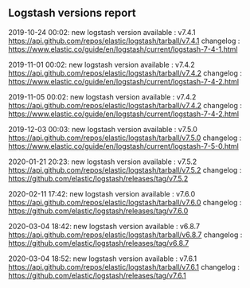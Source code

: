## Logstash versions report

2019-10-24 00:02: new logstash version available : v7.4.1 https://api.github.com/repos/elastic/logstash/tarball/v7.4.1 changelog : https://www.elastic.co/guide/en/logstash/current/logstash-7-4-1.html

2019-11-01 00:02: new logstash version available : v7.4.2 https://api.github.com/repos/elastic/logstash/tarball/v7.4.2 changelog : https://www.elastic.co/guide/en/logstash/current/logstash-7-4-2.html

2019-11-05 00:02: new logstash version available : v7.4.2 https://api.github.com/repos/elastic/logstash/tarball/v7.4.2 changelog : https://www.elastic.co/guide/en/logstash/current/logstash-7-4-2.html

2019-12-03 00:03: new logstash version available : v7.5.0 https://api.github.com/repos/elastic/logstash/tarball/v7.5.0 changelog : https://www.elastic.co/guide/en/logstash/current/logstash-7-5-0.html

2020-01-21 20:23: new logstash version available : v7.5.2 https://api.github.com/repos/elastic/logstash/tarball/v7.5.2 changelog : https://github.com/elastic/logstash/releases/tag/v7.5.2

2020-02-11 17:42: new logstash version available : v7.6.0 https://api.github.com/repos/elastic/logstash/tarball/v7.6.0 changelog : https://github.com/elastic/logstash/releases/tag/v7.6.0

2020-03-04 18:42: new logstash version available : v6.8.7 https://api.github.com/repos/elastic/logstash/tarball/v6.8.7 changelog : https://github.com/elastic/logstash/releases/tag/v6.8.7

2020-03-04 18:52: new logstash version available : v7.6.1 https://api.github.com/repos/elastic/logstash/tarball/v7.6.1 changelog : https://github.com/elastic/logstash/releases/tag/v7.6.1

